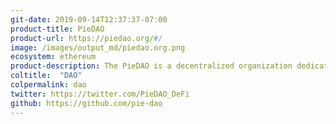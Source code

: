 ```yaml
---
git-date: 2019-09-14T12:37:37-07:00
product-title: PieDAO
product-url: https://piedao.org/#/
image: /images/output_md/piedao.org.png
ecosystem: ethereum
product-description: The PieDAO is a decentralized organization dedicated to bringing market accessibility and economic empowerment to anyone with an internet connection through Pie Protocol
coltitle:  "DAO"
colpermalink: dao
twitter: https://twitter.com/PieDAO_DeFi
github: https://github.com/pie-dao
---
```

